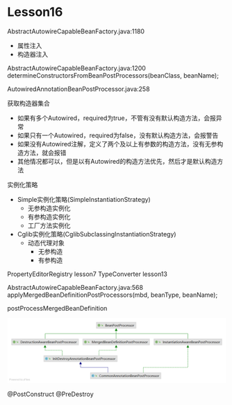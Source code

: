 # Lesson16

AbstractAutowireCapableBeanFactory.java:1180

- 属性注入
- 构造器注入


AbstractAutowireCapableBeanFactory.java:1200
determineConstructorsFromBeanPostProcessors(beanClass, beanName);

AutowiredAnnotationBeanPostProcessor.java:258

获取构造器集合
* 如果有多个Autowired，required为true，不管有没有默认构造方法，会报异常
* 如果只有一个Autowired，required为false，没有默认构造方法，会报警告
* 如果没有Autowired注解，定义了两个及以上有参数的构造方法，没有无参构造方法，就会报错  
* 其他情况都可以，但是以有Autowired的构造方法优先，然后才是默认构造方法


实例化策略
- Simple实例化策略(SimpleInstantiationStrategy)
  - 无参构造实例化
  - 有参构造实例化
  - 工厂方法实例化
- Cglib实例化策略(CglibSubclassingInstantiationStrategy)
  - 动态代理对象
    - 无参构造
    - 有参构造


PropertyEditorRegistry lesson7
TypeConverter lesson13

AbstractAutowireCapableBeanFactory.java:568
applyMergedBeanDefinitionPostProcessors(mbd, beanType, beanName);

postProcessMergedBeanDefinition

![CommonAnnotationBeanPostProcessor](CommonAnnotationBeanPostProcessor.png)

@PostConstruct
@PreDestroy